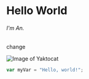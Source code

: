 # Hello World 
###### I'm An.
change

![Image of Yaktocat](https://octodex.github.com/images/yaktocat.png)

``` javascript
var myVar = "Hello, world!";
```
